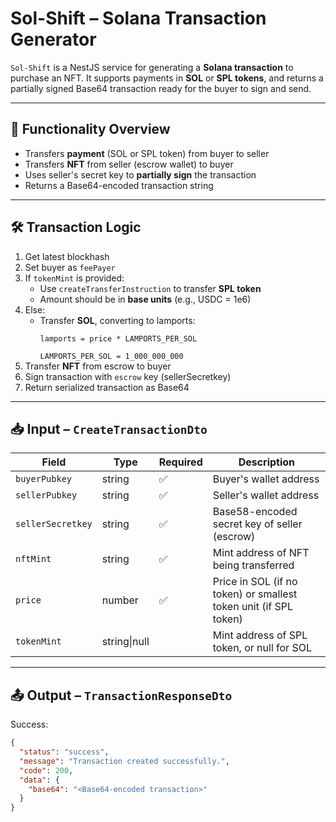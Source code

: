 # Sol-Shift – Solana Transaction Generator

`Sol-Shift` is a NestJS service for generating a **Solana transaction** to purchase an NFT. It supports payments in **SOL** or **SPL tokens**, and returns a partially signed Base64 transaction ready for the buyer to sign and send.

---

## 🧩 Functionality Overview

- Transfers **payment** (SOL or SPL token) from buyer to seller
- Transfers **NFT** from seller (escrow wallet) to buyer
- Uses seller's secret key to **partially sign** the transaction
- Returns a Base64-encoded transaction string

---

## 🛠 Transaction Logic

1. Get latest blockhash
2. Set buyer as `feePayer`
3. If `tokenMint` is provided:
   - Use `createTransferInstruction` to transfer **SPL token**
   - Amount should be in **base units** (e.g., USDC = 1e6)
4. Else:
   - Transfer **SOL**, converting to lamports:
     ```
     lamports = price * LAMPORTS_PER_SOL
     ```
     `LAMPORTS_PER_SOL = 1_000_000_000`
5. Transfer **NFT** from escrow to buyer
6. Sign transaction with `escrow` key (sellerSecretkey)
7. Return serialized transaction as Base64

---

## 📥 Input – `CreateTransactionDto`

| Field            | Type     | Required | Description |
|------------------|----------|----------|-------------|
| `buyerPubkey`     | string   | ✅        | Buyer's wallet address |
| `sellerPubkey`    | string   | ✅        | Seller's wallet address |
| `sellerSecretkey` | string   | ✅        | Base58-encoded secret key of seller (escrow) |
| `nftMint`         | string   | ✅        | Mint address of NFT being transferred |
| `price`           | number   | ✅        | Price in SOL (if no token) or smallest token unit (if SPL token) |
| `tokenMint`       | string\|null |    | Mint address of SPL token, or null for SOL |

---

## 📤 Output – `TransactionResponseDto`

Success:
```json
{
  "status": "success",
  "message": "Transaction created successfully.",
  "code": 200,
  "data": {
    "base64": "<Base64-encoded transaction>"
  }
}
